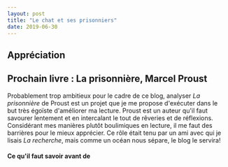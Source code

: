 ```yaml
---
layout: post
title: "Le chat et ses prisonniers"
date: 2019-06-30
---
```


## Appréciation







## Prochain livre : La prisonnière, Marcel Proust

Probablement trop ambitieux pour le cadre de ce blog, analyser *La prisonnière* de Proust est un projet que je me propose d'exécuter dans le but très égoïste d'améliorer ma lecture. Proust est un auteur qu'il faut savourer lentement et en intercalant le tout de rêveries et de réflexions. Considérant mes manières plutôt boulimiques en lecture, il me faut des barrières pour le mieux apprécier. Ce rôle était tenu par un ami avec qui je lisais *La recherche*, mais comme un océan nous sépare, le blog le servira!

#### Ce qu'il faut savoir avant de  